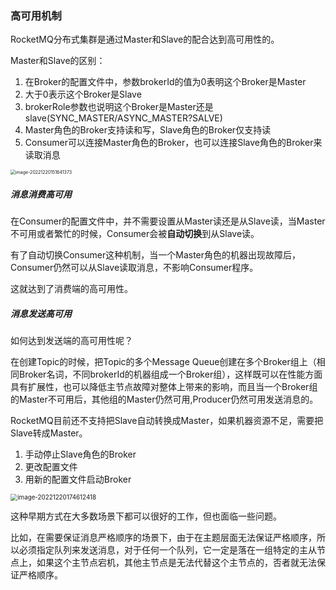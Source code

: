 ### 高可用机制

RocketMQ分布式集群是通过Master和Slave的配合达到高可用性的。

Master和Slave的区别：

1. 在Broker的配置文件中，参数brokerId的值为0表明这个Broker是Master
2. 大于0表示这个Broker是Slave
3. brokerRole参数也说明这个Broker是Master还是slave(SYNC_MASTER/ASYNC_MASTER?SALVE)
4. Master角色的Broker支持读和写，Slave角色的Broker仅支持读
5. Consumer可以连接Master角色的Broker，也可以连接Slave角色的Broker来读取消息

<img src="https://fenchuiyun-scw.oss-cn-shanghai.aliyuncs.com/blog/image-20221220151641373.png" alt="image-20221220151641373" style="zoom:50%;" />



##### 消息消费高可用

在Consumer的配置文件中，并不需要设置从Master读还是从Slave读，当Master不可用或者繁忙的时候，Consumer会被**自动切换**到从Slave读。

有了自动切换Consumer这种机制，当一个Master角色的机器出现故障后，Consumer仍然可以从Slave读取消息，不影响Consumer程序。

这就达到了消费端的高可用性。

##### 消息发送高可用

如何达到发送端的高可用性呢？

在创建Topic的时候，把Topic的多个Message Queue创建在多个Broker组上（相同Broker名词，不同brokerId的机器组成一个Broker组），这样既可以在性能方面具有扩展性，也可以降低主节点故障对整体上带来的影响，而且当一个Broker组的Master不可用后，其他组的Master仍然可用,Producer仍然可用发送消息的。

RocketMQ目前还不支持把Slave自动转换成Master，如果机器资源不足，需要把Slave转成Master。

1. 手动停止Slave角色的Broker
2. 更改配置文件
3. 用新的配置文件启动Broker

<img src="https://fenchuiyun-scw.oss-cn-shanghai.aliyuncs.com/blog/image-20221220174612418.png" alt="image-20221220174612418" style="zoom:70%;" />

这种早期方式在大多数场景下都可以很好的工作，但也面临一些问题。

比如，在需要保证消息严格顺序的场景下，由于在主题层面无法保证严格顺序，所以必须指定队列来发送消息，对于任何一个队列，它一定是落在一组特定的主从节点上，如果这个主节点宕机，其他主节点是无法代替这个主节点的，否者就无法保证严格顺序。